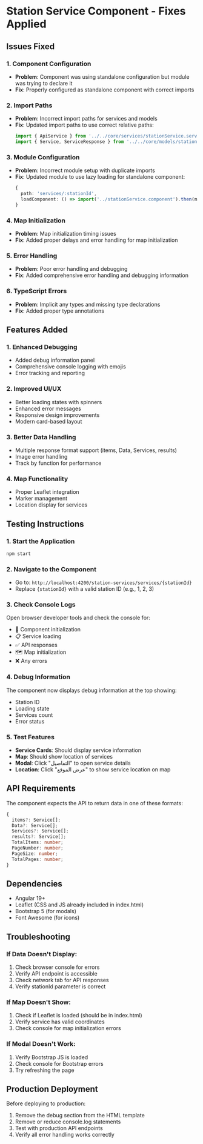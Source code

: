 # Station Service Component - Fixes Applied

## Issues Fixed

### 1. Component Configuration
- **Problem**: Component was using standalone configuration but module was trying to declare it
- **Fix**: Properly configured as standalone component with correct imports

### 2. Import Paths
- **Problem**: Incorrect import paths for services and models
- **Fix**: Updated import paths to use correct relative paths:
  ```typescript
  import { ApiService } from '../../core/services/stationService.service';
  import { Service, ServiceResponse } from '../../core/models/stationService';
  ```

### 3. Module Configuration
- **Problem**: Incorrect module setup with duplicate imports
- **Fix**: Updated module to use lazy loading for standalone component:
  ```typescript
  { 
    path: 'services/:stationId', 
    loadComponent: () => import('../stationService.component').then(m => m.ServicesComponent)
  }
  ```

### 4. Map Initialization
- **Problem**: Map initialization timing issues
- **Fix**: Added proper delays and error handling for map initialization

### 5. Error Handling
- **Problem**: Poor error handling and debugging
- **Fix**: Added comprehensive error handling and debugging information

### 6. TypeScript Errors
- **Problem**: Implicit any types and missing type declarations
- **Fix**: Added proper type annotations

## Features Added

### 1. Enhanced Debugging
- Added debug information panel
- Comprehensive console logging with emojis
- Error tracking and reporting

### 2. Improved UI/UX
- Better loading states with spinners
- Enhanced error messages
- Responsive design improvements
- Modern card-based layout

### 3. Better Data Handling
- Multiple response format support (items, Data, Services, results)
- Image error handling
- Track by function for performance

### 4. Map Functionality
- Proper Leaflet integration
- Marker management
- Location display for services

## Testing Instructions

### 1. Start the Application
```bash
npm start
```

### 2. Navigate to the Component
- Go to: `http://localhost:4200/station-services/services/{stationId}`
- Replace `{stationId}` with a valid station ID (e.g., 1, 2, 3)

### 3. Check Console Logs
Open browser developer tools and check the console for:
- 🚀 Component initialization
- 📋 Service loading
- ✅ API responses
- 🗺️ Map initialization
- ❌ Any errors

### 4. Debug Information
The component now displays debug information at the top showing:
- Station ID
- Loading state
- Services count
- Error status

### 5. Test Features
- **Service Cards**: Should display service information
- **Map**: Should show location of services
- **Modal**: Click "التفاصيل" to open service details
- **Location**: Click "عرض الموقع" to show service location on map

## API Requirements

The component expects the API to return data in one of these formats:
```typescript
{
  items?: Service[];
  Data?: Service[];
  Services?: Service[];
  results?: Service[];
  TotalItems: number;
  PageNumber: number;
  PageSize: number;
  TotalPages: number;
}
```

## Dependencies

- Angular 19+
- Leaflet (CSS and JS already included in index.html)
- Bootstrap 5 (for modals)
- Font Awesome (for icons)

## Troubleshooting

### If Data Doesn't Display:
1. Check browser console for errors
2. Verify API endpoint is accessible
3. Check network tab for API responses
4. Verify stationId parameter is correct

### If Map Doesn't Show:
1. Check if Leaflet is loaded (should be in index.html)
2. Verify service has valid coordinates
3. Check console for map initialization errors

### If Modal Doesn't Work:
1. Verify Bootstrap JS is loaded
2. Check console for Bootstrap errors
3. Try refreshing the page

## Production Deployment

Before deploying to production:
1. Remove the debug section from the HTML template
2. Remove or reduce console.log statements
3. Test with production API endpoints
4. Verify all error handling works correctly 